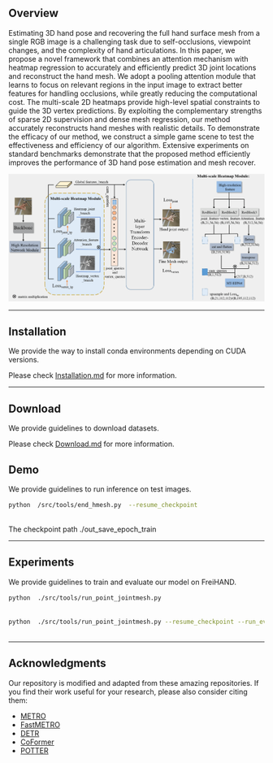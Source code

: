 ## Overview
Estimating 3D hand pose and recovering the full hand surface mesh from a single RGB image is a challenging task due to self-occlusions, viewpoint changes, and the complexity of hand articulations. In this paper, we propose a novel framework that combines an attention mechanism with heatmap regression to accurately and efficiently predict 3D joint locations and reconstruct the hand mesh. We adopt a pooling attention module that learns to focus on relevant regions in the input image to extract better features for handling occlusions, while greatly reducing the computational cost. The multi-scale 2D heatmaps provide high-level spatial constraints to guide the 3D vertex predictions. By exploiting the complementary strengths of sparse 2D supervision and dense mesh regression, our method accurately reconstructs hand meshes with realistic details. To demonstrate the efficacy of our method, we construct a simple game scene to test the effectiveness and efficiency of our algorithm. Extensive experiments on standard benchmarks demonstrate that the proposed method efficiently improves the performance of 3D hand pose estimation and mesh recover.

![overall_architecture](./assets/AHRNRT1.png)

---

## Installation
We provide the way to install conda environments depending on CUDA versions. 

Please check [Installation.md](./docs/Installation.md) for more information.

---

## Download
We provide guidelines to download  datasets. 

Please check [Download.md](./docs/Download.md) for more information.

<a name="model_checkpoint"></a>


## Demo
We provide guidelines to run inference on test images.

```bash
python  /src/tools/end_hmesh.py  --resume_checkpoint 
       
```
The checkpoint path ./out_save_epoch_train

---

## Experiments
We provide guidelines to train and evaluate our model on  FreiHAND. 

```bash
python  ./src/tools/run_point_jointmesh.py
       
```

```bash
python  ./src/tools/run_point_jointmesh.py --resume_checkpoint --run_evaluation='True'
       
```
---

## Acknowledgments

Our repository is modified and adapted from these amazing repositories. If you find their work useful for your research, please also consider citing them:
- [METRO](https://github.com/microsoft/MeshTransformer)          
- [FastMETRO](https://github.com/postech-ami/FastMETRO)
- [DETR](https://github.com/facebookresearch/detr)
- [CoFormer](https://github.com/jhcho99/CoFormer)
- [POTTER](https://github.com/zczcwh/POTTER)

